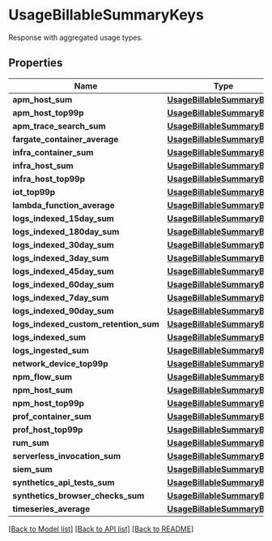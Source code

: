 # UsageBillableSummaryKeys

Response with aggregated usage types.

## Properties

| Name                                  | Type                                                        | Description | Notes      |
| ------------------------------------- | ----------------------------------------------------------- | ----------- | ---------- |
| **apm_host_sum**                      | [**UsageBillableSummaryBody**](UsageBillableSummaryBody.md) |             | [optional] |
| **apm_host_top99p**                   | [**UsageBillableSummaryBody**](UsageBillableSummaryBody.md) |             | [optional] |
| **apm_trace_search_sum**              | [**UsageBillableSummaryBody**](UsageBillableSummaryBody.md) |             | [optional] |
| **fargate_container_average**         | [**UsageBillableSummaryBody**](UsageBillableSummaryBody.md) |             | [optional] |
| **infra_container_sum**               | [**UsageBillableSummaryBody**](UsageBillableSummaryBody.md) |             | [optional] |
| **infra_host_sum**                    | [**UsageBillableSummaryBody**](UsageBillableSummaryBody.md) |             | [optional] |
| **infra_host_top99p**                 | [**UsageBillableSummaryBody**](UsageBillableSummaryBody.md) |             | [optional] |
| **iot_top99p**                        | [**UsageBillableSummaryBody**](UsageBillableSummaryBody.md) |             | [optional] |
| **lambda_function_average**           | [**UsageBillableSummaryBody**](UsageBillableSummaryBody.md) |             | [optional] |
| **logs_indexed_15day_sum**            | [**UsageBillableSummaryBody**](UsageBillableSummaryBody.md) |             | [optional] |
| **logs_indexed_180day_sum**           | [**UsageBillableSummaryBody**](UsageBillableSummaryBody.md) |             | [optional] |
| **logs_indexed_30day_sum**            | [**UsageBillableSummaryBody**](UsageBillableSummaryBody.md) |             | [optional] |
| **logs_indexed_3day_sum**             | [**UsageBillableSummaryBody**](UsageBillableSummaryBody.md) |             | [optional] |
| **logs_indexed_45day_sum**            | [**UsageBillableSummaryBody**](UsageBillableSummaryBody.md) |             | [optional] |
| **logs_indexed_60day_sum**            | [**UsageBillableSummaryBody**](UsageBillableSummaryBody.md) |             | [optional] |
| **logs_indexed_7day_sum**             | [**UsageBillableSummaryBody**](UsageBillableSummaryBody.md) |             | [optional] |
| **logs_indexed_90day_sum**            | [**UsageBillableSummaryBody**](UsageBillableSummaryBody.md) |             | [optional] |
| **logs_indexed_custom_retention_sum** | [**UsageBillableSummaryBody**](UsageBillableSummaryBody.md) |             | [optional] |
| **logs_indexed_sum**                  | [**UsageBillableSummaryBody**](UsageBillableSummaryBody.md) |             | [optional] |
| **logs_ingested_sum**                 | [**UsageBillableSummaryBody**](UsageBillableSummaryBody.md) |             | [optional] |
| **network_device_top99p**             | [**UsageBillableSummaryBody**](UsageBillableSummaryBody.md) |             | [optional] |
| **npm_flow_sum**                      | [**UsageBillableSummaryBody**](UsageBillableSummaryBody.md) |             | [optional] |
| **npm_host_sum**                      | [**UsageBillableSummaryBody**](UsageBillableSummaryBody.md) |             | [optional] |
| **npm_host_top99p**                   | [**UsageBillableSummaryBody**](UsageBillableSummaryBody.md) |             | [optional] |
| **prof_container_sum**                | [**UsageBillableSummaryBody**](UsageBillableSummaryBody.md) |             | [optional] |
| **prof_host_top99p**                  | [**UsageBillableSummaryBody**](UsageBillableSummaryBody.md) |             | [optional] |
| **rum_sum**                           | [**UsageBillableSummaryBody**](UsageBillableSummaryBody.md) |             | [optional] |
| **serverless_invocation_sum**         | [**UsageBillableSummaryBody**](UsageBillableSummaryBody.md) |             | [optional] |
| **siem_sum**                          | [**UsageBillableSummaryBody**](UsageBillableSummaryBody.md) |             | [optional] |
| **synthetics_api_tests_sum**          | [**UsageBillableSummaryBody**](UsageBillableSummaryBody.md) |             | [optional] |
| **synthetics_browser_checks_sum**     | [**UsageBillableSummaryBody**](UsageBillableSummaryBody.md) |             | [optional] |
| **timeseries_average**                | [**UsageBillableSummaryBody**](UsageBillableSummaryBody.md) |             | [optional] |

[[Back to Model list]](README.md#documentation-for-models) [[Back to API list]](README.md#documentation-for-api-endpoints) [[Back to README]](README.md)
